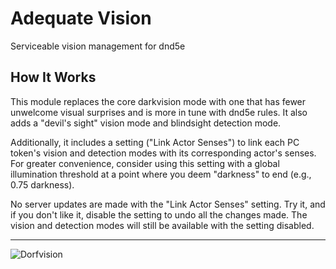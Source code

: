 # Adequate Vision

Serviceable vision management for dnd5e

## How It Works

This module replaces the core darkvision mode with one that has fewer unwelcome visual surprises and is more in tune with dnd5e rules. It also adds a "devil's sight" vision mode and blindsight detection mode.

Additionally, it includes a setting ("Link Actor Senses") to link each PC token's vision and detection modes with its corresponding actor's senses. For greater convenience, consider using this setting with a global illumination threshold at a point where you deem "darkness" to end (e.g., 0.75 darkness).

No server updates are made with the "Link Actor Senses" setting. Try it, and if you don't like it, disable the setting to undo all the changes made. The vision and detection modes will still be available with the setting disabled.

---

![Dorfvision](https://raw.githubusercontent.com/stwlam/adequate-vision/master/dorfvision.webp)
